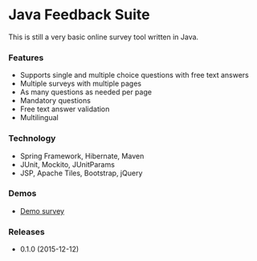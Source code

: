 # Java Feedback Suite
This is still a very basic online survey tool written in Java.

### Features

 * Supports single and multiple choice questions with free text answers
 * Multiple surveys with multiple pages
 * As many questions as needed per page
 * Mandatory questions
 * Free text answer validation
 * Multilingual
 

### Technology

 * Spring Framework, Hibernate, Maven
 * JUnit, Mockito, JUnitParams
 * JSP, Apache Tiles, Bootstrap, jQuery

### Demos

 * [Demo survey](http://miemietz.de:8080/feedback-suite/survey/1/1)
 
### Releases
 * 0.1.0 (2015-12-12)